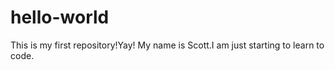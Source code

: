 # hello-world
This is my first repository!Yay!
My name is Scott.I am just starting to learn to code.
